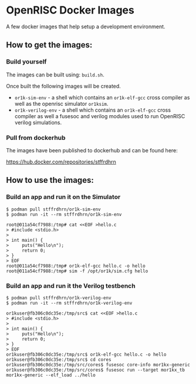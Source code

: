 # OpenRISC Docker Images

A few docker images that help setup a development environment.

## How to get the images:

### Build yourself

The images can be built using: `build.sh`.

Once built the following images will be created.

 - `or1k-sim-env` - a shell which contains an `or1k-elf-gcc` cross compiler
   as well as the openrisc simulator `or1ksim`.
 - `or1k-verilog-env` - a shell which contains an `or1k-elf-gcc` cross compiler
   as well a fusesoc and verilog modules used to run OpenRISC verilog simulations.

### Pull from dockerhub

The images have been published to dockerhub and can be found here:

 https://hub.docker.com/repositories/stffrdhrn

## How to use the images:

### Build an app and run it on the Simulator

```
$ podman pull stffrdhrn/or1k-sim-env
$ podman run -it --rm stffrdhrn/or1k-sim-env

root@011a54cf7988:/tmp# cat <<EOF >hello.c
> #include <stdio.h>
>
> int main() {
>     puts("Hello\n");
>     return 0;
> }
> EOF
root@011a54cf7988:/tmp# or1k-elf-gcc hello.c -o hello
root@011a54cf7988:/tmp# sim -f /opt/or1k/sim.cfg hello
```

### Build an app and run it the Verilog testbench

```
$ podman pull stffrdhrn/or1k-verilog-env
$ podman run -it --rm stffrdhrn/or1k-verilog-env

or1kuser@fb306c0dc35e:/tmp/src$ cat <<EOF >hello.c
> #include <stdio.h>
>
> int main() {
>     puts("Hello\n");
>     return 0;
> }
> EOF
or1kuser@fb306c0dc35e:/tmp/src$ or1k-elf-gcc hello.c -o hello
or1kuser@fb306c0dc35e:/tmp/src$ cd cores
or1kuser@fb306c0dc35e:/tmp/src/cores$ fusesoc core-info mor1kx-generic
or1kuser@fb306c0dc35e:/tmp/src/cores$ fusesoc run --target mor1kx_tb mor1kx-generic --elf_load ../hello
```
